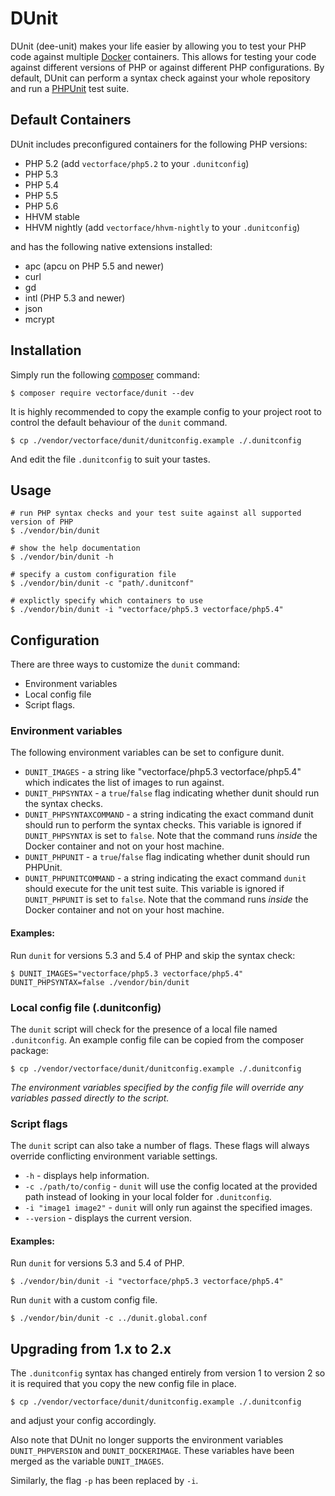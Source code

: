 # DUnit

DUnit (dee-unit) makes your life easier by allowing you to test your PHP code
against multiple [Docker](https://www.docker.com/whatisdocker/) containers.
This allows for testing your code against different versions of PHP or against
different PHP configurations.
By default, DUnit can perform a syntax check against your whole repository and
run a [PHPUnit](https://phpunit.de/) test suite.

## Default Containers

DUnit includes preconfigured containers for the following PHP versions:

* PHP 5.2 (add `vectorface/php5.2` to your `.dunitconfig`)
* PHP 5.3
* PHP 5.4
* PHP 5.5
* PHP 5.6
* HHVM stable
* HHVM nightly (add `vectorface/hhvm-nightly` to your `.dunitconfig`)

and has the following native extensions installed:

* apc (apcu on PHP 5.5 and newer)
* curl
* gd
* intl (PHP 5.3 and newer)
* json
* mcrypt

## Installation

Simply run the following [composer](https://getcomposer.org/) command:

```shell
$ composer require vectorface/dunit --dev
```

It is highly recommended to copy the example config to your project root to
control the default behaviour of the `dunit` command.

```shell
$ cp ./vendor/vectorface/dunit/dunitconfig.example ./.dunitconfig
```

And edit the file `.dunitconfig` to suit your tastes.

## Usage

```shell
# run PHP syntax checks and your test suite against all supported version of PHP
$ ./vendor/bin/dunit

# show the help documentation
$ ./vendor/bin/dunit -h

# specify a custom configuration file
$ ./vendor/bin/dunit -c "path/.dunitconf"

# explictly specify which containers to use
$ ./vendor/bin/dunit -i "vectorface/php5.3 vectorface/php5.4"
```

## Configuration

There are three ways to customize the `dunit` command:
* Environment variables
* Local config file
* Script flags.

### Environment variables

The following environment variables can be set to configure dunit.

* `DUNIT_IMAGES` - a string like "vectorface/php5.3 vectorface/php5.4"
    which indicates the list of images to run against.
* `DUNIT_PHPSYNTAX` - a `true`/`false` flag indicating whether dunit should run
    the syntax checks.
* `DUNIT_PHPSYNTAXCOMMAND` - a string indicating the exact command dunit should
    run to perform the syntax checks. This variable is ignored if
    `DUNIT_PHPSYNTAX` is set to `false`. Note that the command runs *inside* the
    Docker container and not on your host machine.
* `DUNIT_PHPUNIT` - a `true`/`false` flag indicating whether dunit should run
    PHPUnit.
* `DUNIT_PHPUNITCOMMAND` - a string indicating the exact command `dunit` should
    execute for the unit test suite. This variable is ignored if `DUNIT_PHPUNIT`
    is set to `false`. Note that the command runs *inside* the Docker container
    and not on your host machine.

#### Examples:

Run `dunit` for versions 5.3 and 5.4 of PHP and skip the syntax check:

```shell
$ DUNIT_IMAGES="vectorface/php5.3 vectorface/php5.4" DUNIT_PHPSYNTAX=false ./vendor/bin/dunit
```

### Local config file (.dunitconfig)

The `dunit` script will check for the presence of a local file named `.dunitconfig`.
An example config file can be copied from the composer package:

```shell
$ cp ./vendor/vectorface/dunit/dunitconfig.example ./.dunitconfig
```

*The environment variables specified by the config file will override any
variables passed directly to the script.*

### Script flags

The `dunit` script can also take a number of flags. These flags will always
override conflicting environment variable settings.

* `-h` - displays help information.
* `-c ./path/to/config` - `dunit` will use the config located at the provided
    path instead of looking in your local folder for `.dunitconfig`.
* `-i "image1 image2"` - `dunit` will only run against the specified images.
* `--version` - displays the current version.

#### Examples:

Run `dunit` for versions 5.3 and 5.4 of PHP.

```shell
$ ./vendor/bin/dunit -i "vectorface/php5.3 vectorface/php5.4"
```

Run `dunit` with a custom config file.

```shell
$ ./vendor/bin/dunit -c ../dunit.global.conf
```

## Upgrading from 1.x to 2.x

The `.dunitconfig` syntax has changed entirely from version 1 to version 2 so
it is required that you copy the new config file in place.

```shell
$ cp ./vendor/vectorface/dunit/dunitconfig.example ./.dunitconfig
```

and adjust your config accordingly.

Also note that DUnit no longer supports the environment variables
`DUNIT_PHPVERSION` and `DUNIT_DOCKERIMAGE`. These variables have been merged as
the variable `DUNIT_IMAGES`.

Similarly, the flag `-p` has been replaced by `-i`.
